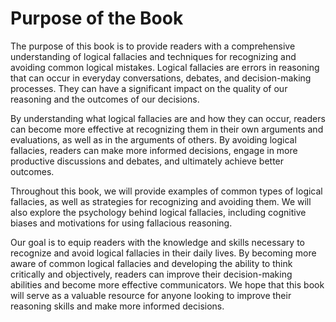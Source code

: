 Purpose of the Book
=================================

The purpose of this book is to provide readers with a comprehensive understanding of logical fallacies and techniques for recognizing and avoiding common logical mistakes. Logical fallacies are errors in reasoning that can occur in everyday conversations, debates, and decision-making processes. They can have a significant impact on the quality of our reasoning and the outcomes of our decisions.

By understanding what logical fallacies are and how they can occur, readers can become more effective at recognizing them in their own arguments and evaluations, as well as in the arguments of others. By avoiding logical fallacies, readers can make more informed decisions, engage in more productive discussions and debates, and ultimately achieve better outcomes.

Throughout this book, we will provide examples of common types of logical fallacies, as well as strategies for recognizing and avoiding them. We will also explore the psychology behind logical fallacies, including cognitive biases and motivations for using fallacious reasoning.

Our goal is to equip readers with the knowledge and skills necessary to recognize and avoid logical fallacies in their daily lives. By becoming more aware of common logical fallacies and developing the ability to think critically and objectively, readers can improve their decision-making abilities and become more effective communicators. We hope that this book will serve as a valuable resource for anyone looking to improve their reasoning skills and make more informed decisions.
